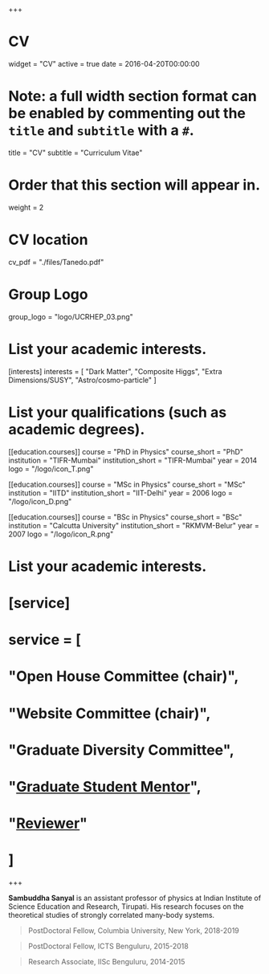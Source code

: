 +++
# CV
widget = "CV"
active = true
date = 2016-04-20T00:00:00

# Note: a full width section format can be enabled by commenting out the `title` and `subtitle` with a `#`.
title = "CV"
subtitle = "Curriculum Vitae"

# Order that this section will appear in.
weight = 2

# CV location
cv_pdf = "./files/Tanedo.pdf"

# Group Logo
group_logo = "logo/UCRHEP_03.png"


# List your academic interests.
[interests]
  interests = [
    "Dark Matter",
    "Composite Higgs",
    "Extra Dimensions/SUSY",
    "Astro/cosmo-particle"
  ]

# List your qualifications (such as academic degrees).
[[education.courses]]
  course = "PhD in Physics"
  course_short = "PhD"
  institution = "TIFR-Mumbai"
  institution_short = "TIFR-Mumbai"
  year = 2014
  logo = "/logo/icon_T.png"

[[education.courses]]
  course = "MSc in Physics"
  course_short = "MSc"
  institution = "IITD"
  institution_short = "IIT-Delhi"
  year = 2006
  logo = "/logo/icon_D.png"

[[education.courses]]
  course = "BSc in Physics"
  course_short = "BSc"
  institution = "Calcutta University"
  institution_short = "RKMVM-Belur"
  year = 2007
  logo = "/logo/icon_R.png"


# List your academic interests.
# [service]
 # service = [
 #   "Open House Committee (chair)",
 #   "Website Committee (chair)",
 #   "Graduate Diversity Committee",
 #   "[Graduate Student Mentor](https://gradmentors.ucr.edu)",
 #   "[Reviewer](https://publons.com/author/637273/)"
 # ]

+++

**Sambuddha Sanyal** is an assistant professor of physics at Indian Institute of Science Education and Research, Tirupati. His research focuses on the theoretical studies of strongly correlated many-body systems.

> PostDoctoral Fellow, Columbia University, New York, 2018-2019   

> PostDoctoral Fellow, ICTS Benguluru, 2015-2018

> Research Associate, IISc Benguluru, 2014-2015

